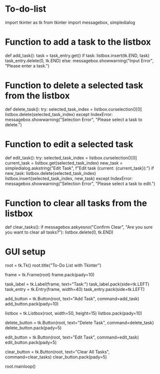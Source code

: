 # To-do-list
import tkinter as tk
from tkinter import messagebox, simpledialog

# Function to add a task to the listbox
def add_task():
    task = task_entry.get()
    if task:
        listbox.insert(tk.END, task)
        task_entry.delete(0, tk.END)
    else:
        messagebox.showwarning("Input Error", "Please enter a task.")

# Function to delete a selected task from the listbox
def delete_task():
    try:
        selected_task_index = listbox.curselection()[0]
        listbox.delete(selected_task_index)
    except IndexError:
        messagebox.showwarning("Selection Error", "Please select a task to delete.")

# Function to edit a selected task
def edit_task():
    try:
        selected_task_index = listbox.curselection()[0]
        current_task = listbox.get(selected_task_index)
        new_task = simpledialog.askstring("Edit Task", f"Edit task (current: {current_task}):")
        if new_task:
            listbox.delete(selected_task_index)
            listbox.insert(selected_task_index, new_task)
    except IndexError:
        messagebox.showwarning("Selection Error", "Please select a task to edit.")

# Function to clear all tasks from the listbox
def clear_tasks():
    if messagebox.askyesno("Confirm Clear", "Are you sure you want to clear all tasks?"):
        listbox.delete(0, tk.END)

# GUI setup
root = tk.Tk()
root.title("To-Do List with Tkinter")

frame = tk.Frame(root)
frame.pack(pady=10)

task_label = tk.Label(frame, text="Task:")
task_label.pack(side=tk.LEFT)
task_entry = tk.Entry(frame, width=40)
task_entry.pack(side=tk.LEFT)

add_button = tk.Button(root, text="Add Task", command=add_task)
add_button.pack(pady=10)

listbox = tk.Listbox(root, width=50, height=15)
listbox.pack(pady=10)

delete_button = tk.Button(root, text="Delete Task", command=delete_task)
delete_button.pack(pady=5)

edit_button = tk.Button(root, text="Edit Task", command=edit_task)
edit_button.pack(pady=5)

clear_button = tk.Button(root, text="Clear All Tasks", command=clear_tasks)
clear_button.pack(pady=5)

root.mainloop()
